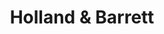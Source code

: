 ---
title: "Holland & Barrett"
url: /wexford/holland-and-barrett-north-main-street/
shop: health food
---